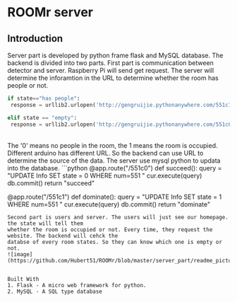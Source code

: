 # ROOMr server 

## Introduction 

Server part is developed by python frame flask and MySQL database. The backend is divided into two parts.
First part is communication between detector and server. Raspberry Pi will send get request. The server 
will determine the inforamtion in the URL to determine whether the room has people or not.
  ```python
  if state=="has people":
   response = urllib2.urlopen('http://gengruijie.pythonanywhere.com/551c1')

  elif state == "empty": 
   response = urllib2.urlopen('http://gengruijie.pythonanywhere.com/551c0')
  ```
<br>
The '0' means no people in the room, the 1 means the room is occupied.
Different arduino has different URL. So the backend can use URL to determine the source of the data.
The server use mysql python to updata into the database.
  ```python
  @app.route("/551c0")
  def succeed():
      query = "UPDATE Info SET state = 0  WHERE num=551 "
      cur.execute(query)
      db.commit()
      return "succeed"

  @app.route("/551c1")
  def dominate():
      query = "UPDATE Info SET state = 1  WHERE num=551 "
      cur.execute(query)
      db.commit()
      return "dominate"
  ```
Second part is users and server. The users will just see our homepage. the state will tell them 
whether the room is occupied or not. Every time, they request the website. The backend will cehck the 
databse of every room states. So they can know which one is empty or not.
 ![image](https://github.com/Hubert51/ROOMr/blob/master/server_part/readme_picture/homepage.png)


Built With
1. Flask - A micro web framework for python.
2. MySQL - A SQL type database
